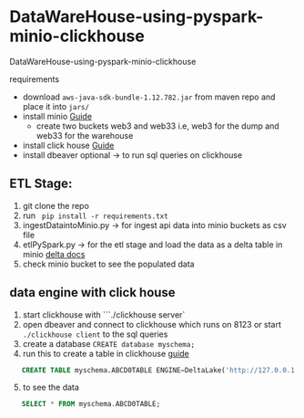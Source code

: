 # DataWareHouse-using-pyspark-minio-clickhouse
DataWareHouse-using-pyspark-minio-clickhouse

requirements

- download `aws-java-sdk-bundle-1.12.782.jar` from maven repo and place it into `jars/`
- install minio  [Guide](https://min.io/docs/minio/macos/index.html)
   - create two buckets web3 and web33 i.e, web3 for the dump and web33 for the warehouse 
- install click house [Guide](https://clickhouse.com/docs/install)
- install dbeaver optional -> to run sql queries on clickhouse

  

## ETL Stage: 

1. git clone the repo
2. run ` pip install -r requirements.txt`
3. ingestDataintoMinio.py -> for ingest api data into minio buckets as csv file
4. etlPySpark.py -> for the etl stage and load the data as a delta table in minio [delta docs](https://docs.delta.io/latest/index.html)
5. check minio bucket to see the populated data


## data engine with click house 

1. start clickhouse with ```./clickhouse server`
2. open dbeaver and connect to clickhouse which runs on 8123 or start `./clickhouse client` to the sql queries
3. create a database `CREATE database myschema; `
4. run this to create a table in clickhouse [guide](https://clickhouse.com/docs/engines/table-engines/integrations/deltalake)
```sql
   CREATE TABLE myschema.ABCD0TABLE ENGINE=DeltaLake('http://127.0.0.1:9000/web33/DataLake/tables/ABCD0TABLE', 'minioadmin', 'minioadmin');
   ```
5.  to see the data
```sql
   SELECT * FROM myschema.ABCD0TABLE;
```
   
